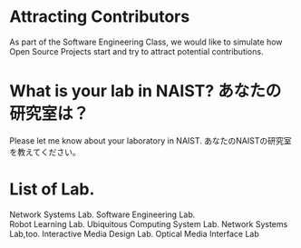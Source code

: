 # Attracting Contributors
As part of the Software Engineering Class, we would like to simulate how Open Source Projects start and try to attract potential contributions.

# What is your lab in NAIST? あなたの研究室は？
Please let me know about your laboratory in NAIST. あなたのNAISTの研究室を教えてください。

# List of Lab.
Network Systems Lab.
Software Engineering Lab.<br>
Robot Learning Lab.
Ubiquitous Computing System Lab.
Network Systems Lab,too.
Interactive Media Design Lab.
Optical Media Interface Lab
